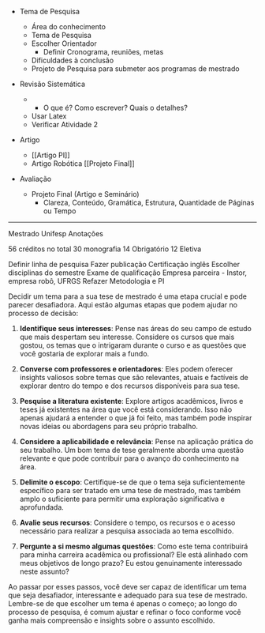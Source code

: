 - Tema de Pesquisa
	- Área do conhecimento
	- Tema de Pesquisa
	- Escolher Orientador
		- Definir Cronograma, reuniões, metas
	- Dificuldades à conclusão
	- Projeto de Pesquisa para submeter aos programas de mestrado

- Revisão Sistemática
	- - O que é? Como escrever? Quais o detalhes?
	- Usar Latex
	- Verificar Atividade 2
- Artigo
	- [[Artigo PI]]
	- Artigo Robótica [[Projeto Final]]
- Avaliação
	- Projeto Final (Artigo e Seminário)
		- Clareza, Conteúdo, Gramática, Estrutura, Quantidade de Páginas ou Tempo

__________________________

Mestrado Unifesp Anotações 

56 créditos no total
30 monografia
14 Obrigatório
12 Eletiva

Definir linha de pesquisa 
Fazer publicação 
Certificação inglês 
Escolher disciplinas do semestre 
Exame de qualificação
Empresa parceira - Instor, empresa robô, UFRGS
Refazer Metodologia e PI

Decidir um tema para a sua tese de mestrado é uma etapa crucial e pode parecer desafiadora. Aqui estão algumas etapas que podem ajudar no processo de decisão:

1. **Identifique seus interesses**: Pense nas áreas do seu campo de estudo que mais despertam seu interesse. Considere os cursos que mais gostou, os temas que o intrigaram durante o curso e as questões que você gostaria de explorar mais a fundo.

2. **Converse com professores e orientadores**: Eles podem oferecer insights valiosos sobre temas que são relevantes, atuais e factíveis de explorar dentro do tempo e dos recursos disponíveis para sua tese.

3. **Pesquise a literatura existente**: Explore artigos acadêmicos, livros e teses já existentes na área que você está considerando. Isso não apenas ajudará a entender o que já foi feito, mas também pode inspirar novas ideias ou abordagens para seu próprio trabalho.

4. **Considere a aplicabilidade e relevância**: Pense na aplicação prática do seu trabalho. Um bom tema de tese geralmente aborda uma questão relevante e que pode contribuir para o avanço do conhecimento na área.

5. **Delimite o escopo**: Certifique-se de que o tema seja suficientemente específico para ser tratado em uma tese de mestrado, mas também amplo o suficiente para permitir uma exploração significativa e aprofundada.

6. **Avalie seus recursos**: Considere o tempo, os recursos e o acesso necessário para realizar a pesquisa associada ao tema escolhido.

7. **Pergunte a si mesmo algumas questões**: Como este tema contribuirá para minha carreira acadêmica ou profissional? Ele está alinhado com meus objetivos de longo prazo? Eu estou genuinamente interessado neste assunto?

Ao passar por esses passos, você deve ser capaz de identificar um tema que seja desafiador, interessante e adequado para sua tese de mestrado. Lembre-se de que escolher um tema é apenas o começo; ao longo do processo de pesquisa, é comum ajustar e refinar o foco conforme você ganha mais compreensão e insights sobre o assunto escolhido.


